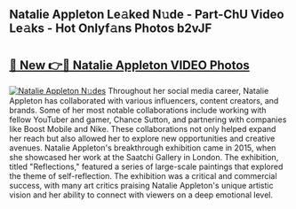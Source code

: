## Natalie Appleton Le𝚊ked N𝚞de - Part-ChU Video Le𝚊ks - Hot Onlyf𝚊ns Photos b2vJF

# <h2><a href="http://ab42602.deff.icu/?id=Natalie+Appleton">🔗 New 👉🔴 Natalie Appleton VIDEO Photos</a></h2>

[![Natalie Appleton N𝚞des](https://i.imgur.com/rIISA9y.gif)](http://ab42602.deff.icu/?id=Natalie+Appleton)
Throughout her social media career, Natalie Appleton has collaborated with various influencers, content creators, and brands. Some of her most notable collaborations include working with fellow YouTuber and gamer, Chance Sutton, and partnering with companies like Boost Mobile and Nike. These collaborations not only helped expand her reach but also allowed her to explore new opportunities and creative avenues. Natalie Appleton's breakthrough exhibition came in 2015, when she showcased her work at the Saatchi Gallery in London. The exhibition, titled "Reflections," featured a series of large-scale paintings that explored the theme of self-reflection. The exhibition was a critical and commercial success, with many art critics praising Natalie Appleton's unique artistic vision and her ability to connect with viewers on a deep emotional level.
